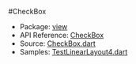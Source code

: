 #CheckBox

* Package: [view](api:)
* API Reference: [CheckBox](api:view)
* Source: [CheckBox.dart](source:lib/src/view)
* Samples: [TestLinearLayout4.dart](source:test)